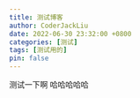 ```yaml
---
title: 测试博客
author: CoderJackLiu
date: 2022-06-30 23:32:00 +0800
categories: [测试]
tags: [测试用的]
pin: false
---
```

    

测试一下啊   哈哈哈哈哈